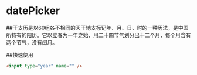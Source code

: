 # datePicker
##干支历是以60组各不相同的天干地支标记年、月、日、时的一种历法，是中国所特有的阳历。它以立春为一年之始，用二十四节气划分出十二个月，每个月含有两个节气，没有闰月。

##快速使用
```html
<input type="year" name="" />
```
